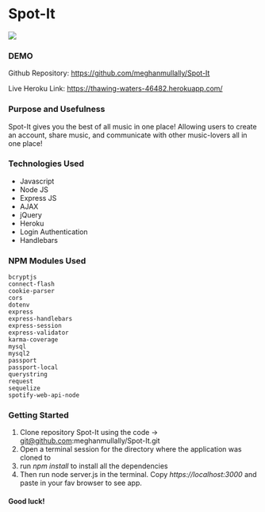 # Spot-It
![](https://i.gyazo.com/5515e164798c36e874cf63caec79f5e6.jpg)


### DEMO
Github Repository: https://github.com/meghanmullally/Spot-It

Live Heroku Link: https://thawing-waters-46482.herokuapp.com/


### Purpose and Usefulness
Spot-It gives you the best of all music in one place!  Allowing users to create an account, share music, and communicate with other music-lovers all in one place!

### Technologies Used
  * Javascript
  * Node JS
  * Express JS
  * AJAX
  * jQuery
  * Heroku
  * Login Authentication
  * Handlebars
  
### NPM Modules Used
    bcryptjs
    connect-flash
    cookie-parser
    cors
    dotenv
    express
    express-handlebars
    express-session
    express-validator
    karma-coverage
    mysql
    mysql2
    passport
    passport-local
    querystring
    request
    sequelize
    spotify-web-api-node
  
### Getting Started
1. Clone repository Spot-It using the code -> git@github.com:meghanmullally/Spot-It.git
2. Open a terminal session for the directory where the application was cloned to
3. run *npm install* to install all the dependencies
4. Then run node server.js in the terminal. Copy _https://localhost:3000_ and paste in your fav browser to see app.


#### Good luck!
